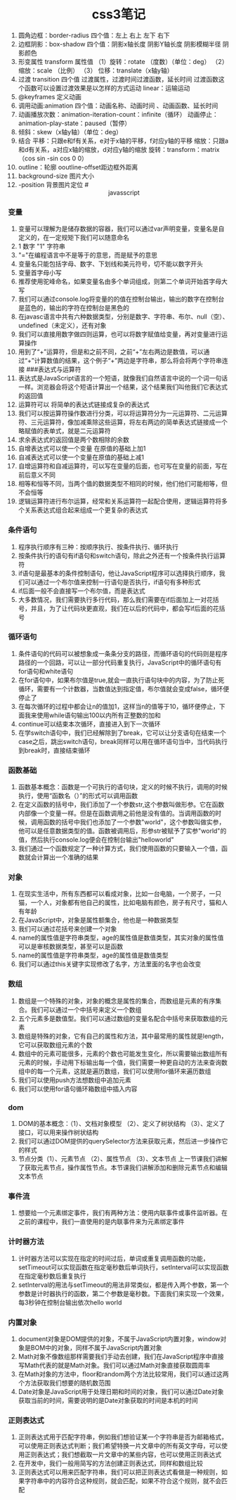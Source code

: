 # <center> css3笔记 <center>
1. 圆角边框：border-radius     四个值：左上 右上 左下 右下
2. 边框阴影：box-shadow     四个值：阴影x轴长度 阴影Y轴长度 阴影模糊半径 阴影颜色
3. 形变属性 transform
属性值
（1）旋转：rotate （度数）（单位：deg）
（2） 缩放：scale （比例）
（3） 位移：translate（x轴y轴）
4. 过渡 transition
四个值
过渡属性，过渡时间过渡函数，延长时间
过渡函数这个函数可以设置过渡效果是以怎样的方式运动
linear：运输运动
5. @keyframes 定义动画
6. 调用动画:animation
四个值：动画名称、动画时间 、动画函数、延长时间
7. 动画播放次数：animation-iteration-count：infinite（循环）
动画停止：animation-play-state：paused（暂停）
8. 倾斜：skew（x轴y轴）（单位：deg）
9. 结合
平移：只跟e和f有关系，e对于x轴的平移，f对应y轴的平移
缩放：只跟a和d有关系，a对应x轴的缩放，d对应y轴的缩放
旋转：transform：matrix（cos sin -sin cos 0 0）
10. outline：轮廓  ooutline-offset距边框外距离
11. background-size 图片大小
12. -position 背景图片定位 
#<center> javasscript <center>
### 变量
1. 变量可以理解为是储存数据的容器，我们可以通过var声明变量，变量名是自定义的，在一定规矩下我们可以随意命名
2. 1   数字   "1"   字符串
3. "="在编程语言中不是等于的意思，而是赋予的意思
4. 变量名只能包括字母、数字、下划线和美元符号，切不能以数字开头
5. 变量首字母小写
6. 推荐使用驼峰命名，如果变量名由多个单词组成，则第二个单词开始首字母大写
7. 我们可以通过console.log将变量的的值在控制台输出，输出的数字在控制台是蓝色的，输出的字符在控制台是黑色的
8. 在javasc语言中共有六种数据类型，分别是数字、字符串、布尔、null（空）、undefined（未定义），还有对象
9. 我们可以直接用数字做四则运算，也可以将数字赋值给变量，再对变量进行运算操作
10. 用到了“+”运算符，但是和之前不同，之前“+”左右两边是数值，可以通过“+”计算数值的结果，这个例子“+”两边是字符串，那么将会将两个字符串连接
###表达式与运算符
1. 表达式是JavaScript语言的一个短语，就像我们自然语言中说的一个词一句话一样。浏览器会将这个短语计算出一个结果，这个结果我们叫他我们它表达式的返回值
2. 运算符可以 将简单的表达式链接成复杂的表达式
3. 我们可以按运算符操作数进行分类，可以将运算符分为一元运算符、二元运算符、三元运算符，像加减乘除这些运算，将左右两边的简单表达式链接成一个略赋值的表单式，就是二元运算符
4. 求余表达式的返回值是两个数相除的余数
5. 自增表达式可以使一个变量 在原值的基础上加1
6. 自减表达式可以使一个变量在原值的基础上减1
7. 自增运算符和自减运算符，可以写在变量的后面，也可写在变量的前面，写在前后意义不同
8. 相等和恒等不同，当两个值的数据类型不相同的时候，他们他们可能相等，但不会恒等
9. 逻辑运算符进行布尔运算，经常和关系运算符一起配合使用，逻辑运算符将多个关系表达式组合起来组成一个更复杂的表达式
### 条件语句
1. 程序执行顺序有三种：按顺序执行、按条件执行、循环执行
2. 按条件执行的语句有if语句和switch语句，除此之外还有一个按条件执行运算符
3. if语句是最基本的条件控制语句，他让JavaScript程序可以选择执行顺序，我们可以通过一个布尔值来控制一行语句是否执行，if语句有多种形式
4. if后面一般不会直接写一个布尔值，而是表达式
5. 大多数情况，我们需要执行多行代码，那么我们需要在if后面加上一对花括号，并且，为了让代码块更直观，我们在以后的代码中，都会写if后面的花括号
### 循环语句
1. 条件语句的代码可以被想象成一条条分支的路径，而循环语句的代码则是程序路径的一个回路，可以让一部分代码重复执行，JavaScript中的循环语句有for语句和white语句
2. 在for语句中，如果布尔值是true,就会一直执行语句块中的内容，为了防止死循环，需要有一个计数器，当数值达到指定值，布尔值就会变成false，循环便停止了
3. 在每次循环的过程中都会让n的值加1，这样当n的值等于10，循环便停止，下面我来使用while语句输出100以内所有正整数的加和
4. continue可以结束本次循环，直接进入到下一次循环
5. 在学switch语句中，我们已经解除到了break，它可以让分支语句在结束一个case之后，跳出switch语句，break同样可以用在循环语句当中，当代码执行到break时，直接结束循环
### 函数基础
1. 函数基本概念：函数是一个可执行的语句块，定义的时候不执行，调用的时候执行，使用“函数名（）”的形式可以调用函数
2. 在定义函数的括号中，我们添加了一个参数str,这个参数叫做形参。它在函数内部像一个变量一样。但是在函数调用之前他是没有值的。当调用函数的时候，调用函数的括号中我们也添加了一个参数"world"，这个参数叫做实参，他可以是任意数据类型的值。函数被调用后，形参str被赋予了实参"world"的值，然后执行console.log便会在控制台输出"helloworld"
3. 我们通过一个函数规定了一种计算方式，我们使用函数的只要输入一个值，函数就会计算出一个准确的结果
### 对象
1. 在现实生活中，所有东西都可以看成对象，比如一台电脑，一个房子，一只猫，一个人，对象都有他自己的属性，比如电脑有颜色，房子有尺寸，猫和人有年龄
2. 在JavaScript中，对象是属性额集合，他也是一种数据类型
3. 我们可以通过花括号来创建一个对象
4. name的属性值是字符串类型，age的属性值是数值类型，其实对象的属性值可以是审核数据类型，甚至可以是函数
5. name的属性值是字符串类型，age的属性值是数值类型
6. 我们可以通过this关键字实现修改了名字，方法里面的名字也会改变
### 数组
1. 数组是一个特殊的对象，对象的概念是属性的集合，而数组是元素的有序集合。我们可以通过一个中括号来定义一个数组
2.  五个元素多是数值型。我们可以通过数组的变量名配合中括号来获取数组的元素
3. 数组是特殊的对象，它有自己的属性和方法，其中最常用的属性就是length，它可以获取数组元素的个数
4. 数组中的元素可能很多，元素的个数也可能发生变化，所以需要输出数组所有元素的时候，手动用下标输出每一个值，我们需要一种更自动的方法来查询数组中的每一个元素，这就是遍历数组，我们可以使用for循环来遍历数组
5. 我们可以使用push方法想数组中追加元素
6. 我们可以使用for语句循环箱数组中插入内容
### dom
1. DOM的基本概念：（1）、文档对象模型  （2）、定义了树状结构 （3）、定义了接口，可以用来操作树状结构
2. 我们可以通过DOM提供的querySelector方法来获取元素，然后进一步操作它的样式
3. 节点分类（1）、元素节点 （2）、属性节点 （3）、文本节点 上一节课我们讲解了获取元素节点，操作属性节点。本节课我们讲解添加和删除元素节点和编辑文本节点
### 事件流
1.  想要给一个元素绑定事件，我们有两种方法：使用内联事件或事件监听器。在之前的课程中，我们一直使用的是内联事件来为元素绑定事件
### 计时器方法
1. 计时器方法可以实现在指定的时间过后，单词或重复调用函数的功能，setTimeout可以实现函数在指定毫秒数后单词执行，setInterval可以实现函数在指定毫秒数后重复执行
2. setInterval的用法与setTimeout的用法非常类似，都是传入两个参数，第一个参数是计时器执行的函数，第二个参数是毫秒数。下面我们来实现一个效果，每3秒钟在控制台输出依次hello world
### 内置对象
1. document对象是DOM提供的对象，不属于JavaScript内置对象，window对象是BOM中的对象，同样不属于JavaScript内置对象
2. Math对象不像数组那样需要我们手动去创建，我们在JavaScript程序中直接写Math代表的就是Math对象。我们可以通过Math对象直接获取圆周率
3. 在Math对象的方法中，floor和random两个方法比较常用，我们可以通过这两个方法获取我们想要的随机数范围
4. Date对象是JavaScript用于处理日期和时间的对象，我们可以通过Date对象获取当前的时间，需要说明的是Date对象获取的时间是本机的时间
### 正则表达式
1. 正则表达式用于匹配字符串，例如我们想验证某一个字符串是否为邮箱格式，可以使用正则表达式判断；我们希望特换一片文章中的所有英文字母，可以使用正则表达式；我们想截取一片文章中的某些内容，也可以使用正则表达式
2. 在开发中，我们一般用简写的方法创建正则表达式，同样和数组比较
3. 正则表达式可以用来匹配字符串，我们可以把正则表达式看做是一种规则，如果字符串中的内容符合这种规则，就会匹配，如果不符合这个规则，就不会匹配